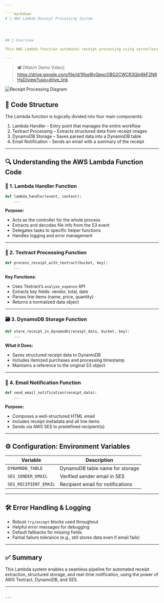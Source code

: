 ```yaml
---

````markdown
# 🧾 AWS Lambda Receipt Processing System




## 📌 Overview

This AWS Lambda function automates receipt processing using serverless components. It listens for receipt uploads to an S3 bucket, extracts structured data with Amazon Textract, stores the data in DynamoDB, and sends a summary email via Amazon SES.

---
```

> 📽️ [Watch Demo Video]
https://drive.google.com/file/d/1Ifse8lyQepcOBG2CWCR3Qbj8kF2N8HsD/view?usp=drive_link

![Receipt Processing Diagram](https://i.ibb.co/Fb4L6Sm2/receipt-processing.png)

## 📂 Code Structure

The Lambda function is logically divided into four main components:

1. Lambda Handler – Entry point that manages the entire workflow  
2. Textract Processing – Extracts structured data from receipt images  
3. DynamoDB Storage – Saves parsed data into a DynamoDB table  
4. Email Notification – Sends an email with a summary of the receipt  

---

## 🔍 Understanding the AWS Lambda Function Code

### 🧩 1. Lambda Handler Function

```python
def lambda_handler(event, context):
    ...
````

**Purpose:**

* Acts as the controller for the whole process
* Extracts and decodes file info from the S3 event
* Delegates tasks to specific helper functions
* Handles logging and error management

---

### 🧾 2. Textract Processing Function

```python
def process_receipt_with_textract(bucket, key):
    ...
```

**Key Functions:**

* Uses Textract’s `analyze_expense` API
* Extracts key fields: vendor, total, date
* Parses line items (name, price, quantity)
* Returns a normalized data object

---

### 🗃 3. DynamoDB Storage Function

```python
def store_receipt_in_dynamodb(receipt_data, bucket, key):
    ...
```

**What it Does:**

* Saves structured receipt data to DynamoDB
* Includes itemized purchases and processing timestamp
* Maintains a reference to the original S3 object

---

### 📧 4. Email Notification Function

```python
def send_email_notification(receipt_data):
    ...
```

**Purpose:**

* Composes a well-structured HTML email
* Includes receipt metadata and all line items
* Sends via AWS SES to predefined recipient(s)

---

## ⚙ Configuration: Environment Variables

| Variable              | Description                       |
| --------------------- | --------------------------------- |
| `DYNAMODB_TABLE`      | DynamoDB table name for storage   |
| `SES_SENDER_EMAIL`    | Verified sender email in SES      |
| `SES_RECIPIENT_EMAIL` | Recipient email for notifications |

---

## 🛠 Error Handling & Logging

* Robust `try/except` blocks used throughout
* Helpful error messages for debugging
* Default fallbacks for missing fields
* Partial failure tolerance (e.g., still stores data even if email fails)

---

## ✅ Summary

This Lambda system enables a seamless pipeline for automated receipt extraction, structured storage, and real-time notification, using the power of AWS Textract, DynamoDB, and SES.

---

```

---

